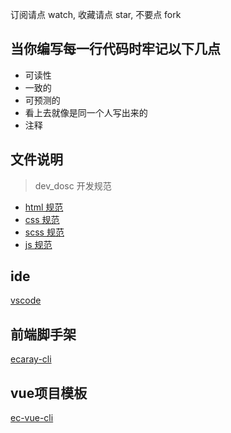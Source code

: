 订阅请点 watch, 收藏请点 star, 不要点 fork

## 当你编写每一行代码时牢记以下几点

* 可读性
* 一致的
* 可预测的
* 看上去就像是同一个人写出来的
* 注释

## 文件说明

> dev_dosc 开发规范

* [html 规范](https://github.com/wqb2017/ecaray_web/blob/master/dev-dosc/html.md)
* [css 规范](https://github.com/wqb2017/ecaray_web/blob/master/dev-dosc/css.md)
* [scss 规范](https://github.com/wqb2017/ecaray_web/blob/master/dev-dosc/scss.md)
* [js 规范](https://github.com/wqb2017/ecaray_web/blob/master/dev-dosc/js.md)

## ide
[vscode](https://github.com/wqb2017/vscode-plugins)

## 前端脚手架
[ecaray-cli](https://github.com/wqb2017/ecaray-cli)

## vue项目模板
[ec-vue-cli](https://github.com/wqb2017/ec-vue-cli)

